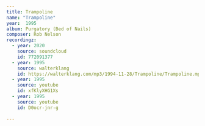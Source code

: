 ```yaml
---
title: Trampoline
name: "Trampoline"
year:  1995
album: Purgatory (Bed of Nails)
composer: Rob Nelson
recordingz:
  - year: 2020
    source: soundcloud
    id: 772091377
  - year: 1995
    source: walterklang
    id: https://walterklang.com/mp3/1994-11-28/Trampoline/Trampoline.mp3
  - year: 1995
    source: youtube
    id: xfKlyXHG1Xs
  - year: 1995
    source: youtube
    id: D0ocr-jnr-g
 
---
```




